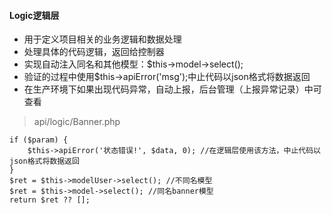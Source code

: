 #### Logic逻辑层
* 用于定义项目相关的业务逻辑和数据处理
* 处理具体的代码逻辑，返回给控制器
* 实现自动注入同名和其他模型：$this->model->select();
* 验证的过程中使用$this->apiError('msg');中止代码以json格式将数据返回
* 在生产环境下如果出现代码异常，自动上报，后台管理（上报异常记录）中可查看
> api/logic/Banner.php
```
if ($param) {
    $this->apiError('状态错误!', $data, 0); //在逻辑层使用该方法，中止代码以json格式将数据返回
}
$ret = $this->modelUser->select(); //不同名模型
$ret = $this->model->select(); //同名banner模型
return $ret ?? [];
```